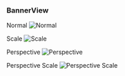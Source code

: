 ### BannerView

Normal
![Normal](http://statics.ultrabluefire.cn/BannerViewDemo1.gif)

Scale
![Scale](http://statics.ultrabluefire.cn/BannerViewDemo2.gif)

Perspective
![Perspective](http://statics.ultrabluefire.cn/BannerViewDemo3.gif)

Perspective Scale
![Perspective Scale](http://statics.ultrabluefire.cn/BannerViewDemo4.gif)